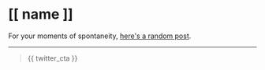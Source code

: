 # [[ name ]]

For your moments of spontaneity, [here's a random post](/random).

<hr />

<ul data-feed="/blog">
    <template>
        {{ feed_item }}
    </template>
</ul>

> {{ twitter_cta }}
